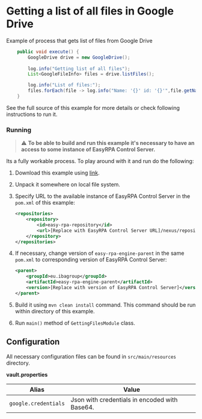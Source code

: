 # Getting a list of all files in Google Drive

Example of process that gets list of files from Google Drive

```Java
    public void execute() {
        GoogleDrive drive = new GoogleDrive();    
    
        log.info("Getting list of all files");
        List<GoogleFileInfo> files = drive.listFiles();

        log.info("List of files:");
        files.forEach(file -> log.info("Name: '{}' id: '{}'",file.getName(),file.getId()));
    }
```

See the full source of this example for more details or check following instructions to run it.

### Running

> :warning: **To be able to build and run this example it's necessary to have an access
>to some instance of EasyRPA Control Server.**

Its a fully workable process. To play around with it and run do the following:
1. Download this example using [link][down_git_link].
2. Unpack it somewhere on local file system.
3. Specify URL to the available instance of EasyRPA Control Server in the `pom.xml` of this example:
    ```xml
    <repositories>
        <repository>
            <id>easy-rpa-repository</id>
            <url>[Replace with EasyRPA Control Server URL]/nexus/repository/easyrpa/</url>
        </repository>
    </repositories>
    ```
4. If necessary, change version of `easy-rpa-engine-parent` in the same `pom.xml` to corresponding version of
   EasyRPA Control Server:
    ```xml
    <parent>
        <groupId>eu.ibagroup</groupId>
        <artifactId>easy-rpa-engine-parent</artifactId>
        <version>[Replace with version of EasyRPA Control Server]</version>
    </parent>
    ```

5. Build it using `mvn clean install` command. This command should be run within directory of this example.
6. Run `main()` method of `GettingFilesModule` class.

[down_git_link]: https://downgit.github.io/#/home?url=https://github.com/easy-rpa/openframework/tree/main/examples/google-drive/getting-files

## Configuration
All necessary configuration files can be found in <code>src/main/resources</code> directory.

**vault.properties**

| Alias     | Value         |
| ------------- |---------------|
| `google.credentials` | Json with credentials in encoded with Base64.<br> |